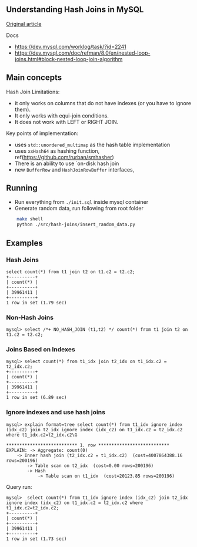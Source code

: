## Understanding Hash Joins in MySQL

[Original article](https://www.percona.com/blog/2019/10/30/understanding-hash-joins-in-mysql-8/)

Docs

- https://dev.mysql.com/worklog/task/?id=2241
- https://dev.mysql.com/doc/refman/8.0/en/nested-loop-joins.html#block-nested-loop-join-algorithm

## Main concepts

Hash Join Limitations:

- it only works on columns that do not have indexes (or you have to ignore them).
- It only works with equi-join conditions.
- It does not work with LEFT or RIGHT JOIN.

Key points of implementation:

- uses `std::unordered_multimap` as the hash table implementation
- uses `xxHash64` as hashing function, ref(https://github.com/rurban/smhasher)
- There is an ability to use `on-disk hash join
- new `BufferRow` and `HashJoinRowBuffer` interfaces,

## Running

- Run everything from `./init.sql` inside mysql container
- Generate random data, run following from root folder

```bash
    make shell
    python ./src/hash-joins/insert_random_data.py
```

## Examples

### Hash Joins

```
select count(*) from t1 join t2 on t1.c2 = t2.c2;
+----------+
| count(*) |
+----------+
| 39961411 |
+----------+
1 row in set (1.79 sec)
```

### Non-Hash Joins

```
mysql> select /*+ NO_HASH_JOIN (t1,t2) */ count(*) from t1 join t2 on t1.c2 = t2.c2;
```

### Joins Based on Indexes

```
mysql> select count(*) from t1_idx join t2_idx on t1_idx.c2 = t2_idx.c2;
+----------+
| count(*) |
+----------+
| 39961411 |
+----------+
1 row in set (6.89 sec)

```

### Ignore indexes and use hash joins

```
mysql> explain format=tree select count(*) from t1_idx ignore index (idx_c2) join t2_idx ignore index (idx_c2) on t1_idx.c2 = t2_idx.c2 where t1_idx.c2=t2_idx.c2\G

*************************** 1. row ***************************
EXPLAIN: -> Aggregate: count(0)
    -> Inner hash join (t2_idx.c2 = t1_idx.c2)  (cost=4007864388.16 rows=200196)
        -> Table scan on t2_idx  (cost=0.00 rows=200196)
        -> Hash
            -> Table scan on t1_idx  (cost=20123.85 rows=200196)

```

Query run:

```
mysql>  select count(*) from t1_idx ignore index (idx_c2) join t2_idx ignore index (idx_c2) on t1_idx.c2 = t2_idx.c2 where t1_idx.c2=t2_idx.c2;
+----------+
| count(*) |
+----------+
| 39961411 |
+----------+
1 row in set (1.73 sec)
```
